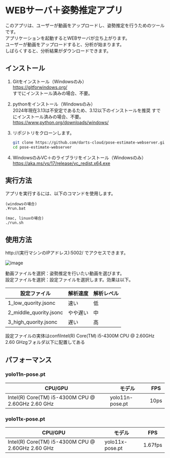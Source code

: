 # WEBサーバ＋姿勢推定アプリ

このアプリは、ユーザーが動画をアップロードし、姿勢推定を行うためのツールです。  
アプリケーションを起動するとWEBサーバが立ち上がります。  
ユーザーが動画をアップロードすると、分析が始まります。  
しばらくすると、分析結果がダウンロードできます。

## インストール

1. Gitをインストール（Windowsのみ）  
   https://gitforwindows.org/  
   すでにインストール済みの場合、不要。  

3. pythonをインストール（Windowsのみ）  
   2024年現在3.13は不安定であるため、3.12以下のインストールを推奨
   すでにインストール済みの場合、不要。  
   https://www.python.org/downloads/windows/
4. リポジトリをクローンします。  
   ```bash
   git clone https://github.com/darts-cloud/pose-estimate-webserver.git
   cd pose-estimate-webserver
   ```
5. WindowsのみVC＋のライブラリをインストール（Windowsのみ）  
https://aka.ms/vs/17/release/vc_redist.x64.exe

## 実行方法

アプリを実行するには、以下のコマンドを使用します。
```
(windowsの場合)
.¥run.bat

(mac, linuxの場合)
./run.sh
```
## 使用方法
http://(実行マシンのIPアドレス):5002/
でアクセスできます。

![image](https://github.com/user-attachments/assets/0e074e82-dc4a-41ed-99b0-140eb88cd73c)

動画ファイルを選択：姿勢推定を行いたい動画を選びます。  
設定ファイルを選択：設定ファイルを選択します。効果は以下。  

|設定ファイル|解析速度|解析レベル|
|----|----|----|
|1_low_quority.jsonc|速い|低|
|2_middle_quority.jsonc|やや遅い|中|
|3_high_quority.jsonc|遅い|高|

設定ファイルの実体はconfiIntel(R) Core(TM) i5-4300M CPU @ 2.60GHz   2.60 GHzgフォルダ以下に配置してある

## パフォーマンス
### yolo11n-pose.pt
|CPU/GPU|モデル|FPS|
|----|----|----|
|Intel(R) Core(TM) i5-4300M CPU @ 2.60GHz   2.60 GHz|yolo11n-pose.pt|10ps|

### yolo11x-pose.pt
|CPU/GPU|モデル|FPS|
|----|----|----|
|Intel(R) Core(TM) i5-4300M CPU @ 2.60GHz   2.60 GHz|yolo11x-pose.pt|1.67fps|
